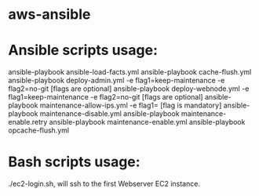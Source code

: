 # aws-ansible

# Ansible scripts usage:
ansible-playbook ansible-load-facts.yml
ansible-playbook cache-flush.yml
ansible-playbook deploy-admin.yml -e flag1=keep-maintenance -e flag2=no-git [flags are optional]
ansible-playbook deploy-webnode.yml -e flag1=keep-maintenance -e flag2=no-git [flags are optional]
ansible-playbook maintenance-allow-ips.yml -e flag1=<ip-address> [flag is mandatory]
ansible-playbook maintenance-disable.yml
ansible-playbook maintenance-enable.retry
ansible-playbook maintenance-enable.yml
ansible-playbook opcache-flush.yml

# Bash scripts usage:
./ec2-login.sh, will ssh to the first Webserver EC2 instance.
